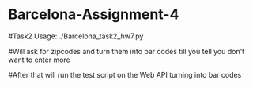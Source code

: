 # Barcelona-Assignment-4

#Task2 Usage: ./Barcelona_task2_hw7.py

#Will ask for zipcodes and turn them into bar codes till you tell you don't want to enter more

#After that will run the test script on the Web API turning into bar codes
